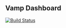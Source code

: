 Vamp Dashboard
---
[![Build Status](https://travis-ci.org/tnolet/vamp_dashboard.svg?branch=master)](https://travis-ci.org/tnolet/vamp_dashboard)